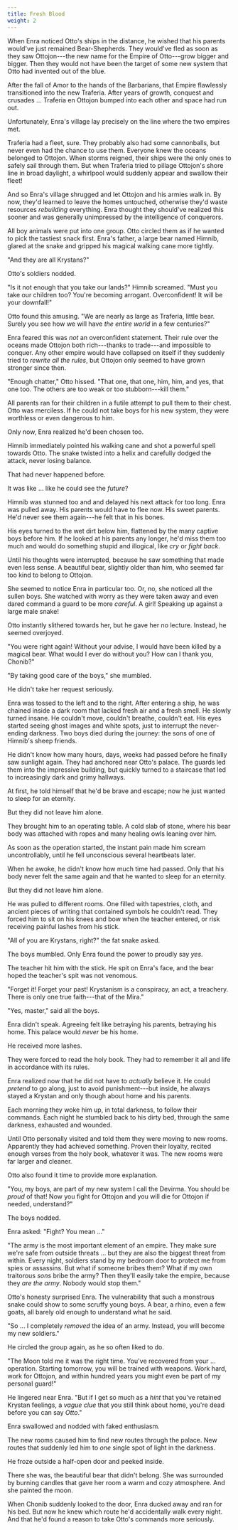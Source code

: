 ```yaml
---
title: Fresh Blood
weight: 2
---
```

When Enra noticed Otto's ships in the distance, he wished that his parents would've just remained Bear-Shepherds. They would've fled as soon as they saw Ottojon---the new name for the Empire of Otto---grow bigger and bigger. Then they would not have been the target of some new system that Otto had invented out of the blue.

After the fall of Amor to the hands of the Barbarians, that Empire flawlessly transitioned into the new Traferia. After years of growth, conquest and crusades ... Traferia en Ottojon bumped into each other and space had run out.

Unfortunately, Enra's village lay precisely on the line where the two empires met.

Traferia had a fleet, sure. They probably also had some cannonballs, but never even had the chance to use them. Everyone knew the oceans belonged to Ottojon. When storms reigned, their ships were the only ones to safely sail through them. But when Traferia tried to pillage Ottojon's shore line in broad daylight, a whirlpool would suddenly appear and swallow their fleet!

And so Enra's village shrugged and let Ottojon and his armies walk in. By now, they'd learned to leave the homes untouched, otherwise they'd waste resources _rebuilding_ everything. Enra thought they should've realized this sooner and was generally unimpressed by the intelligence of conquerors.

All boy animals were put into one group. Otto circled them as if he wanted to pick the tastiest snack first. Enra's father, a large bear named Himnib, glared at the snake and gripped his magical walking cane more tightly.

"And they are all Krystans?"

Otto's soldiers nodded.

"Is it not enough that you take our lands?" Himnib screamed. "Must you take our children too? You're becoming arrogant. Overconfident! It will be your downfall!"

Otto found this amusing. "We are nearly as large as Traferia, little bear. Surely you see how we will have _the entire world_ in a few centuries?"

Enra feared this was _not_ an overconfident statement. Their rule over the oceans made Ottojon both rich---thanks to trade---and impossible to conquer. Any other empire would have collapsed on itself if they suddenly tried to _rewrite all the rules_, but Ottojon only seemed to have grown stronger since then.

"Enough chatter," Otto hissed. "That one, that one, him, him, and yes, that one too. The others are too weak or too stubborn---kill them."

All parents ran for their children in a futile attempt to pull them to their chest. Otto was merciless. If he could not take boys for his new system, they were worthless or even dangerous to him.

Only now, Enra realized he'd been chosen too.

Himnib immediately pointed his walking cane and shot a powerful spell towards Otto. The snake twisted into a helix and carefully dodged the attack, never losing balance.

That had never happened before.

It was like ... like he could see the _future_?

Himnib was stunned too and and delayed his next attack for too long. Enra was pulled away. His parents would have to flee now. His sweet parents. He'd never see them again---he felt that in his bones.

His eyes turned to the wet dirt below him, flattened by the many captive boys before him. If he looked at his parents any longer, he'd miss them too much and would do something stupid and illogical, like _cry_ or _fight back_.

Until his thoughts were interrupted, because he saw something that made even less sense. A beautiful bear, slightly older than him, who seemed far too kind to belong to Ottojon.

She seemed to notice Enra in particular too. Or, no, she noticed all the sullen boys. She watched with worry as they were taken away and even dared command a guard to be more _careful_. A girl! Speaking up against a large male snake!

Otto instantly slithered towards her, but he gave her no lecture. Instead, he seemed overjoyed. 

"You were right again! Without your advise, I would have been killed by a magical bear. What would I ever do without you? How can I thank you, Chonib?"

"By taking good care of the boys," she mumbled.

He didn't take her request seriously. 

Enra was tossed to the left and to the right. After entering a ship, he was chained inside a dark room that lacked fresh air and a fresh smell. He slowly turned insane. He couldn't move, couldn't breathe, couldn't eat. His eyes started seeing ghost images and white spots, just to interrupt the never-ending darkness. Two boys died during the journey: the sons of one of Himnib's sheep friends.

He didn't know how many hours, days, weeks had passed before he finally saw sunlight again. They had anchored near Otto's palace. The guards led them into the impressive building, but quickly turned to a staircase that led to increasingly dark and grimy hallways. 

At first, he told himself that he'd be brave and escape; now he just wanted to sleep for an eternity.

But they did not leave him alone.

They brought him to an operating table. A cold slab of stone, where his bear body was attached with ropes and many healing owls leaning over him.

As soon as the operation started, the instant pain made him scream uncontrollably, until he fell unconscious several heartbeats later.

When he awoke, he didn't know how much time had passed. Only that his body never felt the same again and that he wanted to sleep for an eternity.

But they did not leave him alone.

He was pulled to different rooms. One filled with tapestries, cloth, and ancient pieces of writing that contained symbols he couldn't read. They forced him to sit on his knees and bow when the teacher entered, or risk receiving painful lashes from his stick.

"All of you are Krystans, right?" the fat snake asked.

The boys mumbled. Only Enra found the power to proudly say _yes_.

The teacher hit him with the stick. He spit on Enra's face, and the bear hoped the teacher's spit was not venomous.

"Forget it! Forget your past! Krystanism is a conspiracy, an act, a treachery. There is only one true faith---that of the Mira."

"Yes, master," said all the boys. 

Enra didn't speak. Agreeing felt like betraying his parents, betraying his home. This palace would _never_ be his home. 

He received more lashes.

They were forced to read the holy book. They had to remember it all and life in accordance with its rules. 

Enra realized now that he did not have to _actually_ believe it. He could _pretend_ to go along, just to avoid punishment---but inside, he always stayed a Krystan and only though about home and his parents.

Each morning they woke him up, in total darkness, to follow their commands. Each night he stumbled back to his dirty bed, through the same darkness, exhausted and wounded.

Until Otto personally visited and told them they were moving to new rooms. Apparently they had achieved something. Proven their loyalty, recited enough verses from the holy book, whatever it was. The new rooms were far larger and cleaner.

Otto also found it time to provide more explanation.

"You, my boys, are part of my new system I call the Devirma. You should be _proud_ of that! Now you fight for Ottojon and you will die for Ottojon if needed, understand?"

The boys nodded.

Enra asked: "Fight? You mean ..."

"The army is the most important element of an empire. They make sure we're safe from outside threats ... but they are also the biggest threat from within. Every night, soldiers stand by my bedroom door to protect me from spies or assassins. But what if someone bribes them? What if my own traitorous _sons_ bribe the army? Then they'll easily take the empire, because they _are the army_. Nobody would stop them."

Otto's honesty surprised Enra. The vulnerability that such a monstrous snake could show to some scruffy young boys. A bear, a rhino, even a few goats, all barely old enough to understand what he said.

"So ... I completely _removed_ the idea of an army. Instead, you will become my new soldiers."

He circled the group again, as he so often liked to do. 

"The Moon told me it was the right time. You've recovered from your ... operation. Starting tomorrow, you will be trained with weapons. Work hard, work for Ottojon, and within hundred years you might even be part of my personal guard!"

He lingered near Enra. "But if I get so much as a _hint_ that you've retained Krystan feelings, a _vague clue_ that you still think about home, you're dead before you can say _Otto_."

Enra swallowed and nodded with faked enthusiasm.

The new rooms caused him to find new routes through the palace. New routes that suddenly led him to _one_ single spot of light in the darkness.

He froze outside a half-open door and peeked inside. 

There she was, the beautiful bear that didn't belong. She was surrounded by burning candles that gave her room a warm and cozy atmosphere. And she painted the moon.

When Chonib suddenly looked to the door, Enra ducked away and ran for his bed. But now he knew which route he'd accidentally walk every night. And that he'd found a reason to take Otto's commands more seriously.




